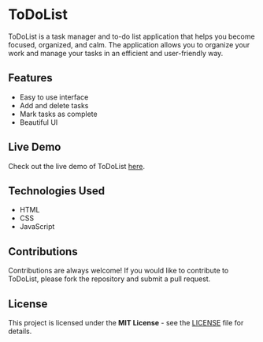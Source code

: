 # ToDoList

ToDoList is a task manager and to-do list application that helps you become focused, organized, and calm. The application allows you to organize your work and manage your tasks in an efficient and user-friendly way.

## Features
- Easy to use interface
- Add and delete tasks
- Mark tasks as complete
- Beautiful UI
## Live Demo
Check out the live demo of ToDoList [here](https://imrannawar.github.io/ToDoList.github.io/).

## Technologies Used
- HTML
- CSS
- JavaScript

## Contributions
Contributions are always welcome! If you would like to contribute to ToDoList, please fork the repository and submit a pull request.

## License
This project is licensed under the **MIT License** - see the [LICENSE](LICENSE) file for details.
